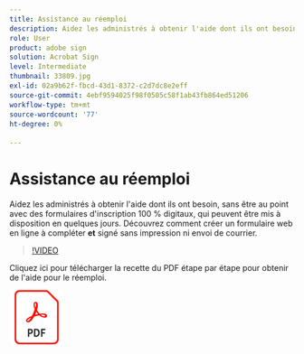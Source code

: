```yaml
---
title: Assistance au réemploi
description: Aidez les administrés à obtenir l'aide dont ils ont besoin, sans être au point avec des formulaires d'inscription 100 % digitaux, qui peuvent être mis à disposition en quelques jours
role: User
product: adobe sign
solution: Acrobat Sign
level: Intermediate
thumbnail: 33809.jpg
exl-id: 02a9b62f-fbcd-43d1-8372-c2d7dc8e2eff
source-git-commit: 4ebf9594025f98f0505c58f1ab43fb864ed51206
workflow-type: tm+mt
source-wordcount: '77'
ht-degree: 0%

---
```


# Assistance au réemploi

Aidez les administrés à obtenir l&#39;aide dont ils ont besoin, sans être au point avec des formulaires d&#39;inscription 100 % digitaux, qui peuvent être mis à disposition en quelques jours. Découvrez comment créer un formulaire web en ligne à compléter **et** signé sans impression ni envoi de courrier.

>[!VIDEO](https://video.tv.adobe.com/v/33809?quality=12&learn=on&hidetitle=true)

Cliquez ici pour télécharger la recette du PDF étape par étape pour obtenir de l&#39;aide pour le réemploi.

[![Télécharger la recette du PDF](../assets/acrobat_PDF_96.png)](../assets/UseCaseRecipe-EN-CreatingWebForms-Reemployment.pdf)
